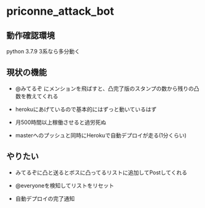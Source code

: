 # priconne_attack_bot

## 動作確認環境
python 3.7.9
3系なら多分動く

## 現状の機能
- @みてるぞ にメンションを飛ばすと、凸完了版のスタンプの数から残りの凸数を教えてくれる
- herokuにあげているので基本的にはずっと動いているはず
- 月500時間以上稼働させると過労死ぬ

- masterへのプッシュと同時にHerokuで自動デプロイが走る(1分くらい)

## やりたい
- みてるぞに凸と送るとボスに凸ってるリストに追加してPostしてくれる
- @everyoneを検知してリストをリセット

- 自動デプロイの完了通知
